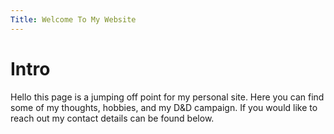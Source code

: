 ```yaml
---
Title: Welcome To My Website
---
```



# Intro
Hello this page is a jumping off point for my personal site. Here you can find some of my thoughts, hobbies, and my D&D campaign. If you would like to reach out my contact details can be found below. 


 